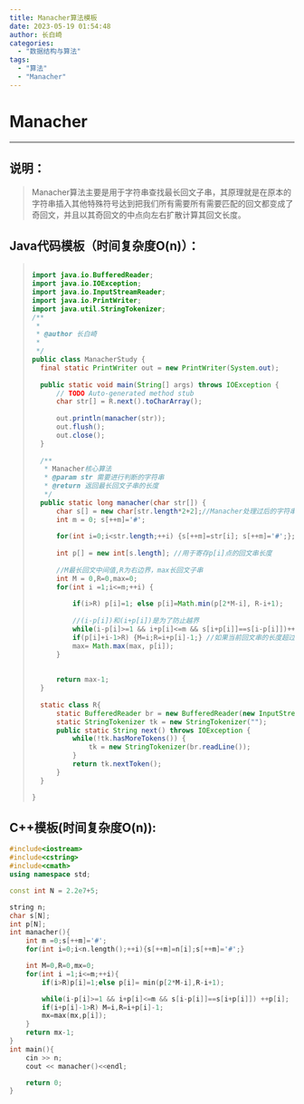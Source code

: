 ```yaml
---
title: Manacher算法模板
date: 2023-05-19 01:54:48
author: 长白崎
categories:
  - "数据结构与算法"
tags:
  - "算法"
  - "Manacher"
---
```




# Manacher

---

## 说明：

> Manacher算法主要是用于字符串查找最长回文子串，其原理就是在原本的字符串插入其他特殊符号达到把我们所有需要所有需要匹配的回文都变成了奇回文，并且以其奇回文的中点向左右扩散计算其回文长度。

## Java代码模板（时间复杂度O(n)）：

> ```java
> 
> import java.io.BufferedReader;
> import java.io.IOException;
> import java.io.InputStreamReader;
> import java.io.PrintWriter;
> import java.util.StringTokenizer;
> /**
>  * 
>  * @author 长白崎
>  *
>  */
> public class ManacherStudy {
> 	final static PrintWriter out = new PrintWriter(System.out);
> 	
> 	public static void main(String[] args) throws IOException {
> 		// TODO Auto-generated method stub
> 		char str[] = R.next().toCharArray();
> 		
> 		out.println(manacher(str));
> 		out.flush();
> 		out.close();
> 	}
> 	
> 	/**
> 	 * Manacher核心算法
> 	 * @param str 需要进行判断的字符串
> 	 * @return 返回最长回文子串的长度
> 	 */
> 	public static long manacher(char str[]) {
> 		char s[] = new char[str.length*2+2];//Manacher处理过后的字符串
> 		int m = 0; s[++m]='#';
> 		
> 		for(int i=0;i<str.length;++i) {s[++m]=str[i]; s[++m]='#';};
> 		
> 		int p[] = new int[s.length]; //用于寄存p[i]点的回文串长度
> 		
> 		//M最长回文中间值,R为右边界，max长回文子串
> 		int M = 0,R=0,max=0;
> 		for(int i =1;i<=m;++i) {
> 			
> 			if(i>R) p[i]=1; else p[i]=Math.min(p[2*M-i], R-i+1);
> 			
> 			//(i-p[i])和(i+p[i])是为了防止越界
> 			while(i-p[i]>=1 && i+p[i]<=m && s[i+p[i]]==s[i-p[i]])++p[i];
> 			if(p[i]+i-1>R) {M=i;R=i+p[i]-1;} //如果当前回文串的长度超过之前的最大覆盖回文串的长度那么久替换M和R
> 			max= Math.max(max, p[i]);
> 		}
> 		
> 		
> 		return max-1;
> 	}
> 	
> 	static class R{
> 		static BufferedReader br = new BufferedReader(new InputStreamReader(System.in));
> 		static StringTokenizer tk = new StringTokenizer("");
> 		public static String next() throws IOException {
> 			while(!tk.hasMoreTokens()) {
> 				tk = new StringTokenizer(br.readLine());
> 			}
> 			return tk.nextToken();
> 		}
> 	}
> 
> }
> 
> ```



## C++模板(时间复杂度O(n)):

```C++
#include<iostream>
#include<cstring>
#include<cmath>
using namespace std;

const int N = 2.2e7+5;

string n;
char s[N];
int p[N];
int manacher(){
    int m =0;s[++m]='#';
    for(int i=0;i<n.length();++i){s[++m]=n[i];s[++m]='#';}

    int M=0,R=0,mx=0;
    for(int i =1;i<=m;++i){
        if(i>R)p[i]=1;else p[i]= min(p[2*M-i],R-i+1);

        while(i-p[i]>=1 && i+p[i]<=m && s[i-p[i]]==s[i+p[i]]) ++p[i];
        if(i+p[i]-1>R) M=i,R=i+p[i]-1;
        mx=max(mx,p[i]);
    }
    return mx-1;
}
int main(){
    cin >> n;
    cout << manacher()<<endl;

    return 0;
}
```



